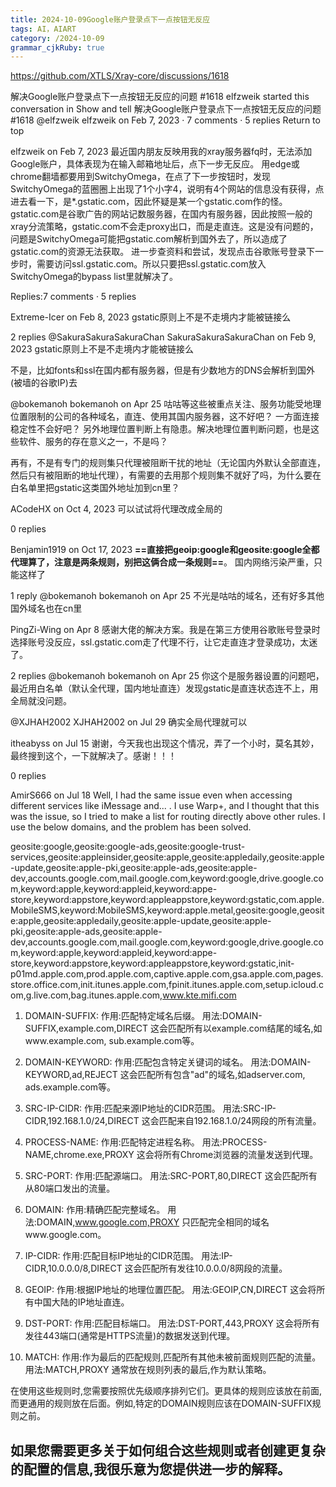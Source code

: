 ```yaml
---
title: 2024-10-09Google账户登录点下一点按钮无反应
tags: AI，AIART
category: /2024-10-09
grammar_cjkRuby: true
---
```


https://github.com/XTLS/Xray-core/discussions/1618

解决Google账户登录点下一点按钮无反应的问题 #1618
elfzweik started this conversation in Show and tell
解决Google账户登录点下一点按钮无反应的问题
#1618
@elfzweik
elfzweik
on Feb 7, 2023 · 7 comments · 5 replies
Return to top

elfzweik
on Feb 7, 2023
最近国内朋友反映用我的xray服务器fq时，无法添加Google账户，具体表现为在输入邮箱地址后，点下一步无反应。
用edge或chrome翻墙都要用到SwitchyOmega，在点了下一步按钮时，发现SwitchyOmega的蓝圈圈上出现了1个小字4，说明有4个网站的信息没有获得，点进去看一下，是*.gstatic.com，因此怀疑是某一个gstatic.com作的怪。gstatic.com是谷歌广告的网站记数服务器，在国内有服务器，因此按照一般的xray分流策略，gstatic.com不会走proxy出口，而是走直连。这是没有问题的，问题是SwitchyOmega可能把gstatic.com解析到国外去了，所以造成了gstatic.com的资源无法获取。
进一步查资料和尝试，发现点击谷歌账号登录下一步时，需要访问ssl.gstatic.com。所以只要把ssl.gstatic.com放入SwitchyOmega的bypass list里就解决了。

Replies:7 comments · 5 replies

Extreme-Icer
on Feb 8, 2023
gstatic原则上不是不走境内才能被链接么

2 replies
@SakuraSakuraSakuraChan
SakuraSakuraSakuraChan
on Feb 9, 2023
gstatic原则上不是不走境内才能被链接么

不是，比如fonts和ssl在国内都有服务器，但是有少数地方的DNS会解析到国外(被墙的谷歌IP)去

@bokemanoh
bokemanoh
on Apr 25
咕咕等这些被重点关注、服务功能受地理位置限制的公司的各种域名，直连、使用其国内服务器，这不好吧？
一方面连接稳定性不会好吧？
另外地理位置判断上有隐患。解决地理位置判断问题，也是这些软件、服务的存在意义之一，不是吗？

再有，不是有专门的规则集只代理被阻断干扰的地址（无论国内外默认全部直连，然后只有被阻断的地址代理），有需要的去用那个规则集不就好了吗，为什么要在白名单里把gstatic这类国外地址加到cn里？


ACodeHX
on Oct 4, 2023
可以试试将代理改成全局的

0 replies

Benjamin1919
on Oct 17, 2023
**==直接把geoip:google和geosite:google全都代理算了，注意是两条规则，别把这俩合成一条规则==**。
国内网络污染严重，只能这样了

1 reply
@bokemanoh
bokemanoh
on Apr 25
不光是咕咕的域名，还有好多其他国外域名也在cn里


PingZi-Wing
on Apr 8
感谢大佬的解决方案。我是在第三方使用谷歌账号登录时选择账号没反应，ssl.gstatic.com走了代理不行，让它走直连才登录成功，太迷了。

2 replies
@bokemanoh
bokemanoh
on Apr 25
你这个是服务器设置的问题吧，最近用白名单（默认全代理，国内地址直连）发现gstatic是直连状态连不上，用全局就没问题。

@XJHAH2002
XJHAH2002
on Jul 29
确实全局代理就可以


itheabyss
on Jul 15
谢谢，今天我也出现这个情况，弄了一个小时，莫名其妙，最终搜到这个，一下就解决了。感谢！！！

0 replies

AmirS666
on Jul 18
Well, I had the same issue even when accessing different services like iMessage and... . I use Warp+, and I thought that this was the issue, so I tried to make a list for routing directly above other rules. I use the below domains, and the problem has been solved.

geosite:google,geosite:google-ads,geosite:google-trust-services,geosite:appleinsider,geosite:apple,geosite:appledaily,geosite:apple-update,geosite:apple-pki,geosite:apple-ads,geosite:apple-dev,accounts.google.com,mail.google.com,keyword:google,drive.google.com,keyword:apple,keyword:appleid,keyword:appe-store,keyword:appstore,keyword:appleappstore,keyword:gstatic,com.apple.MobileSMS,keyword:MobileSMS,keyword:apple.metal,geosite:google,geosite:apple,geosite:appledaily,geosite:apple-update,geosite:apple-pki,geosite:apple-ads,geosite:apple-dev,accounts.google.com,mail.google.com,keyword:google,drive.google.com,keyword:apple,keyword:appleid,keyword:appe-store,keyword:appstore,keyword:appleappstore,keyword:gstatic,init-p01md.apple.com,prod.apple.com,captive.apple.com,gsa.apple.com,pages.store.office.com,init.itunes.apple.com,fpinit.itunes.apple.com,setup.icloud.com,g.live.com,bag.itunes.apple.com,www.kte.mifi.com



1. DOMAIN-SUFFIX:
作用:匹配特定域名后缀。
用法:DOMAIN-SUFFIX,example.com,DIRECT
这会匹配所有以example.com结尾的域名,如www.example.com, sub.example.com等。

2. DOMAIN-KEYWORD:
作用:匹配包含特定关键词的域名。
用法:DOMAIN-KEYWORD,ad,REJECT
这会匹配所有包含"ad"的域名,如adserver.com, ads.example.com等。

3. SRC-IP-CIDR:
作用:匹配来源IP地址的CIDR范围。
用法:SRC-IP-CIDR,192.168.1.0/24,DIRECT
这会匹配来自192.168.1.0/24网段的所有流量。

4. PROCESS-NAME:
作用:匹配特定进程名称。
用法:PROCESS-NAME,chrome.exe,PROXY
这会将所有Chrome浏览器的流量发送到代理。

5. SRC-PORT:
作用:匹配源端口。
用法:SRC-PORT,80,DIRECT
这会匹配所有从80端口发出的流量。

6. DOMAIN:
作用:精确匹配完整域名。
用法:DOMAIN,www.google.com,PROXY
只匹配完全相同的域名www.google.com。

7. IP-CIDR:
作用:匹配目标IP地址的CIDR范围。
用法:IP-CIDR,10.0.0.0/8,DIRECT
这会匹配所有发往10.0.0.0/8网段的流量。

8. GEOIP:
作用:根据IP地址的地理位置匹配。
用法:GEOIP,CN,DIRECT
这会将所有中国大陆的IP地址直连。

9. DST-PORT:
作用:匹配目标端口。
用法:DST-PORT,443,PROXY
这会将所有发往443端口(通常是HTTPS流量)的数据发送到代理。

10. MATCH:
作用:作为最后的匹配规则,匹配所有其他未被前面规则匹配的流量。
用法:MATCH,PROXY
通常放在规则列表的最后,作为默认策略。

在使用这些规则时,您需要按照优先级顺序排列它们。更具体的规则应该放在前面,而更通用的规则放在后面。例如,特定的DOMAIN规则应该在DOMAIN-SUFFIX规则之前。

如果您需要更多关于如何组合这些规则或者创建更复杂的配置的信息,我很乐意为您提供进一步的解释。
----------

